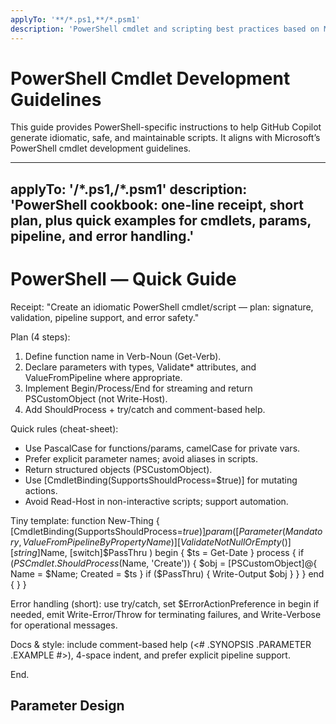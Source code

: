 ```yaml
---
applyTo: '**/*.ps1,**/*.psm1'
description: 'PowerShell cmdlet and scripting best practices based on Microsoft guidelines'
---  
```


# PowerShell Cmdlet Development Guidelines

This guide provides PowerShell-specific instructions to help GitHub Copilot generate idiomatic, safe, and maintainable scripts. It aligns with Microsoft’s PowerShell cmdlet development guidelines.

---
applyTo: '**/*.ps1,**/*.psm1'
description: 'PowerShell cookbook: one-line receipt, short plan, plus quick examples for cmdlets, params, pipeline, and error handling.'
---

# PowerShell — Quick Guide

Receipt: "Create an idiomatic PowerShell cmdlet/script — plan: signature, validation, pipeline support, and error safety."

Plan (4 steps):
1) Define function name in Verb-Noun (Get-Verb).  
2) Declare parameters with types, Validate* attributes, and ValueFromPipeline where appropriate.  
3) Implement Begin/Process/End for streaming and return PSCustomObject (not Write-Host).  
4) Add ShouldProcess + try/catch and comment-based help.

Quick rules (cheat-sheet):
- Use PascalCase for functions/params, camelCase for private vars.  
- Prefer explicit parameter names; avoid aliases in scripts.  
- Return structured objects (PSCustomObject).  
- Use [CmdletBinding(SupportsShouldProcess=$true)] for mutating actions.  
- Avoid Read-Host in non-interactive scripts; support automation.

Tiny template:
function New-Thing {
  [CmdletBinding(SupportsShouldProcess=$true)]
  param(
    [Parameter(Mandatory, ValueFromPipelineByPropertyName)]
    [ValidateNotNullOrEmpty()]
    [string]$Name,
    [switch]$PassThru
  )
  begin { $ts = Get-Date }
  process {
    if ($PSCmdlet.ShouldProcess($Name, 'Create')) {
      $obj = [PSCustomObject]@{ Name = $Name; Created = $ts }
      if ($PassThru) { Write-Output $obj }
    }
  }
  end { }
}

Error handling (short): use try/catch, set $ErrorActionPreference in begin if needed, emit Write-Error/Throw for terminating failures, and Write-Verbose for operational messages.

Docs & style: include comment-based help (<# .SYNOPSIS .PARAMETER .EXAMPLE #>), 4-space indent, and prefer explicit pipeline support.

End.
## Parameter Design
